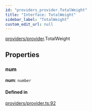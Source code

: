```yaml
---
id: "providers_provider.TotalWeight"
title: "Interface: TotalWeight"
sidebar_label: "TotalWeight"
custom_edit_url: null
---
```


[providers/provider](../modules/providers_provider.md).TotalWeight

## Properties

### num

 **num**: `number`

#### Defined in

[providers/provider.ts:92](https://github.com/near/near-api-js/blob/ecc6fa8f/packages/near-api-js/src/providers/provider.ts#L92)
